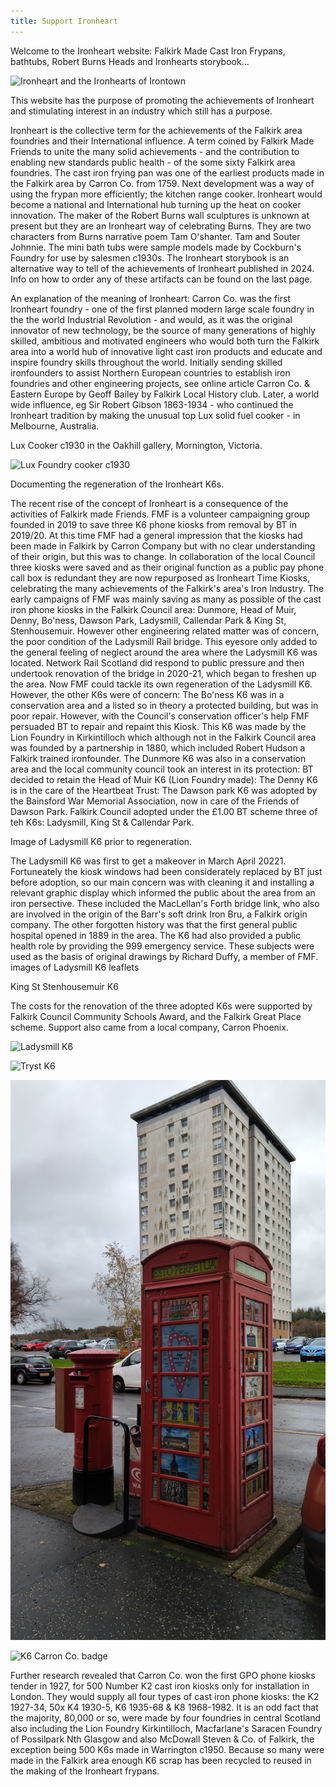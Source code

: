 ```yaml
---
title: Support Ironheart
---
```


Welcome to the Ironheart website: Falkirk Made Cast Iron Frypans, bathtubs, Robert Burns Heads and Ironhearts storybook...

![Ironheart and the Ironhearts of Irontown](Ironhearts.jpg)

This website has the purpose of promoting the achievements of Ironheart and stimulating interest in an industry which still has a purpose.

Ironheart is the collective term  for the achievements of the Falkirk area foundries and their International influence. A term coined by Falkirk Made Friends to unite the many solid achievements - and the contribution to enabling new standards public health - of the some sixty Falkirk area foundries. The cast iron frying pan was one of the earliest products made in the Falkirk area by Carron Co. from 1759. Next development was a way of using the frypan more efficiently; the kitchen range cooker. Ironheart would become a national and International hub turning up the heat on cooker innovation. The maker of the Robert Burns wall sculptures is unknown at present but they are an Ironheart way of celebrating Burns. They are two characters from Burns narrative poem Tam O'shanter. Tam and Souter Johnnie. The mini bath tubs were sample models made by Cockburn's Foundry for use by salesmen c1930s. The Ironheart storybook is an alternative way to tell of the achievements of Ironheart published in 2024. Info on how to order any of these artifacts can be found on the last page.

An explanation of the meaning of Ironheart: Carron Co. was the first Ironheart foundry - one of the first planned modern large scale foundry in the the world Industrial Revolution - and would, as it was the original innovator of new technology, be the source of many generations of highly skilled, ambitious and motivated engineers who would both turn the Falkirk area into a world hub of innovative light cast iron products and educate and inspire foundry skills throughout the world. Initially sending skilled ironfounders to assist Northern European countries to establish iron foundries and other engineering projects, see online article Carron Co. & Eastern Europe by Geoff Bailey by Falkirk Local History club. Later, a world wide influence, eg Sir Robert Gibson 1863-1934 - who continued the Ironheart tradition by making the unusual top Lux solid fuel cooker - in Melbourne, Australia.

Lux Cooker c1930 in the Oakhill gallery, Mornington, Victoria.

![Lux Foundry cooker c1930](LuxoakhillgalleryMorninton..jpg "R")

Documenting the regeneration of the Ironheart K6s.

The recent rise of the concept of Ironheart is a consequence of the activities of Falkirk made Friends. FMF is a volunteer campaigning group founded in 2019 to save three K6 phone kiosks from removal by BT in 2019/20. At this time FMF had a general impression that the kiosks had been made in Falkirk by Carron Company but with no clear understanding of their origin, but this was to change. In collaboration of the local Council three kiosks were saved and as their original function as a public pay phone call box is redundant they are now repurposed as Ironheart Time Kiosks, celebrating the many achievements of the Falkirk's area's Iron Industry. 
The early campaigns of FMF was mainly saving as many as possible of the cast iron phone kiosks in the Falkirk Council area: Dunmore, Head of Muir, Denny, Bo'ness, Dawson Park, Ladysmill, Callendar Park & King St, Stenhousemuir. However other engineering related matter was of concern, the poor condition of the Ladysmill Rail bridge.  This eyesore only added to the general feeling of neglect around the area where the Ladysmill K6 was located. Network Rail Scotland did respond to public pressure and then undertook renovation of the bridge in 2020-21, which began to freshen up the area. Now FMF could tackle its own regeneration of the Ladysmill K6. However, the other K6s were of concern: The Bo'ness K6 was in a conservation area and a listed so in theory a protected building, but was in poor repair. However, with the Council's conservation officer's help FMF persuaded BT to repair and repaint this Kiosk. This K6 was made by the Lion Foundry in Kirkintilloch which although not in the Falkirk Council area was founded by a partnership in 1880, which included Robert Hudson a Falkirk trained ironfounder.  The Dunmore K6 was also in a conservation area and the local community council took an interest in its protection: BT decided to retain the Head of Muir K6 (Lion Foundry made): The Denny K6 is in the care of the Heartbeat Trust: The Dawson park K6 was adopted by the Bainsford War Memorial Association, now in care of the Friends of Dawson Park. Falkirk Council adopted under the £1.00 BT scheme three of teh K6s: Ladysmill, King St & Callendar Park.    

Image of Ladysmill K6 prior to regeneration. 

The Ladysmill K6 was first to get a makeover in March April 20221. Fortuneately the kiosk windows had been considerately replaced by BT just before adoption, so our main concern was with cleaning it and installing a relevant graphic display which informed the public about the area from an iron persective. These included the MacLellan's Forth bridge link, who also are involved in the origin of the Barr's soft drink Iron Bru, a Falkirk origin company. The other forgotten history was that the first general public hospital opened in 1889 in the area. The K6 had also provided a public health role by providing the 999 emergency service. These subjects were used as the basis of original drawings by Richard Duffy, a member of FMF. 
images of Ladysmill K6 leaflets

King St Stenhousemuir K6

The costs for the renovation of the three adopted K6s were supported by Falkirk Council Community Schools Award, and the Falkirk Great Place scheme. Support also came from a local company, Carron Phoenix.

![Ladysmill K6](LadysmillK6tTimeKiosk2DCpic1.JPG)

![Tryst K6](TrysK6FMFsign.jpg)

![Antonine K6](antonineK6.jpg)

![K6 Carron Co. badge](carroncoK6badge.JPG)

Further research revealed that Carron Co. won the first GPO phone kiosks tender in 1927, for 500 Number K2 cast iron kiosks only for installation in London. They would supply all four types of cast iron phone kiosks: the K2 1927-34, 50x K4  1930-5, K6 1935-68 & K8 1968-1982. It is an odd fact that the majority, 80,000 or so, were made by four foundries in central Scotland also including the Lion Foundry Kirkintilloch, Macfarlane's Saracen Foundry of Possilpark Nth Glasgow and also McDowall Steven & Co. of Falkirk, the exception being 500 K6s made in Warrington c1950. Because so many were made in the Falkirk area enough K6 scrap has been recycled to reused in the making of the Ironheart frypans.
